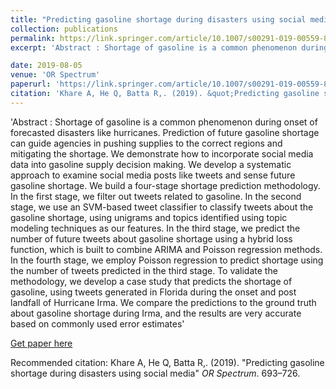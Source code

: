 ```yaml
---
title: "Predicting gasoline shortage during disasters using social media"
collection: publications
permalink: https://link.springer.com/article/10.1007/s00291-019-00559-8
excerpt: 'Abstract : Shortage of gasoline is a common phenomenon during onset of forecasted disasters like hurricanes. Prediction of future gasoline shortage can guide agencies in pushing supplies to the correct regions and mitigating the shortage. We demonstrate how to incorporate social media data into gasoline supply decision making. We develop a systematic approach to examine social media posts like tweets and sense future gasoline shortage. We build a four-stage shortage prediction methodology. In the first stage, we filter out tweets related to gasoline. In the second stage, we use an SVM-based tweet classifier to classify tweets about the gasoline shortage, using unigrams and topics identified using topic modeling techniques as our features. In the third stage, we predict the number of future tweets about gasoline shortage using a hybrid loss function, which is built to combine ARIMA and Poisson regression methods. In the fourth stage, we employ Poisson regression to predict shortage using the number of tweets predicted in the third stage. To validate the methodology, we develop a case study that predicts the shortage of gasoline, using tweets generated in Florida during the onset and post landfall of Hurricane Irma. We compare the predictions to the ground truth about gasoline shortage during Irma, and the results are very accurate based on commonly used error estimates'

date: 2019-08-05
venue: 'OR Spectrum'
paperurl: 'https://link.springer.com/article/10.1007/s00291-019-00559-8'
citation: 'Khare A, He Q, Batta R,. (2019). &quot;Predicting gasoline shortage during disasters using social media.&quot; <i>OR Spectrum</i>. 693–726.'
---
```

'Abstract : Shortage of gasoline is a common phenomenon during onset of forecasted disasters like hurricanes. Prediction of future gasoline shortage can guide agencies in pushing supplies to the correct regions and mitigating the shortage. We demonstrate how to incorporate social media data into gasoline supply decision making. We develop a systematic approach to examine social media posts like tweets and sense future gasoline shortage. We build a four-stage shortage prediction methodology. In the first stage, we filter out tweets related to gasoline. In the second stage, we use an SVM-based tweet classifier to classify tweets about the gasoline shortage, using unigrams and topics identified using topic modeling techniques as our features. In the third stage, we predict the number of future tweets about gasoline shortage using a hybrid loss function, which is built to combine ARIMA and Poisson regression methods. In the fourth stage, we employ Poisson regression to predict shortage using the number of tweets predicted in the third stage. To validate the methodology, we develop a case study that predicts the shortage of gasoline, using tweets generated in Florida during the onset and post landfall of Hurricane Irma. We compare the predictions to the ground truth about gasoline shortage during Irma, and the results are very accurate based on commonly used error estimates'

[Get paper here](https://link.springer.com/article/10.1007/s00291-019-00559-8)

Recommended citation: Khare A, He Q, Batta R,. (2019). "Predicting gasoline shortage during disasters using social media" <i>OR Spectrum</i>. 693–726.
